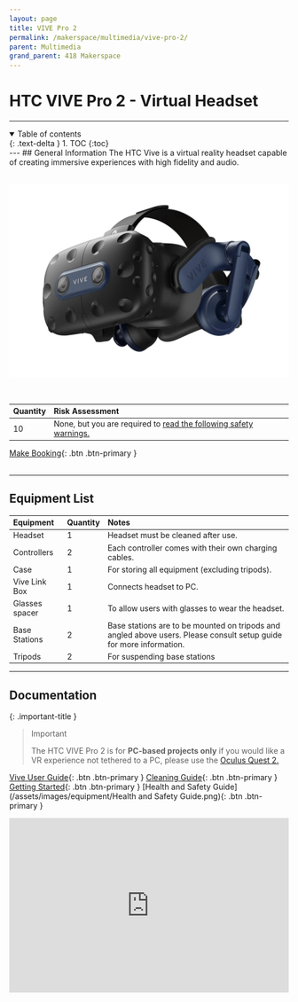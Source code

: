 ```yaml
---
layout: page
title: VIVE Pro 2
permalink: /makerspace/multimedia/vive-pro-2/
parent: Multimedia
grand_parent: 418 Makerspace
---
```


# HTC VIVE Pro 2 - Virtual Headset
---
<details open markdown="block">
  <summary>
    Table of contents
  </summary>
  {: .text-delta }
1. TOC
{:toc}
</details>
---
## General Information
The HTC Vive is a virtual reality headset capable of creating immersive experiences with high fidelity and audio.
<br><br>

![Oculus Headset with Controllers](/assets/images/equipment/htc_headset.jpg)  

<br>

| Quantity | Risk Assessment |
|:---------|:----------------|
|    10    |      None, but you are required to [read the following safety warnings.](https://scontent.fcbr1-1.fna.fbcdn.net/v/t39.2365-6/31427030_1495419650568346_585719606576939008_n.pdf?_nc_cat=104&ccb=1-7&_nc_sid=489e6e&_nc_ohc=pzFuyXKBtiUAX8lVfr7&_nc_ht=scontent.fcbr1-1.fna&oh=00_AT-vMC-fcrBJyAzSmWKZEgDZXdDfgHiet7N0WK6a_PfLgg&oe=63563446)        | 

[Make Booking](https://siso.curtin.edu.au/sodbe//){: .btn .btn-primary }
<br><br>

---
## Equipment List

| Equipment        | Quantity | Notes                                                                                                                |
|:-----------------|:---------|:---------------------------------------------------------------------------------------------------------------------|
| Headset          | 1        | Headset must be cleaned after use.                                                                                   | 
| Controllers      | 2        | Each controller comes with their own charging cables.                                                                | 
| Case             | 1        | For storing all equipment (excluding tripods).                                                                                           |
| Vive Link Box      | 1        | Connects headset to PC.                                                                                               |
| Glasses spacer   | 1        | To allow users with glasses to wear the headset.                                                                     |
| Base Stations | 2        | Base stations are to be mounted on tripods and angled above users. Please consult setup guide for more information. |
| Tripods | 2        | For suspending base stations |

---
## Documentation

{: .important-title }
> Important
> 
> The HTC VIVE Pro 2 is for **PC-based projects only** if you would like a VR experience not tethered to a PC, please use the [Oculus Quest 2.](/quest-2/)


[Vive User Guide](https://developer.vive.com/documents/720/Vive_User_Guide.pdf){: .btn .btn-primary } [Cleaning Guide](https://www.vive.com/au/support/cleaning-guide/howto/overview.html){: .btn .btn-primary }  [Getting Started](https://www.vive.com/au/support/vive-pro2/category_howto/started.html){: .btn .btn-primary } [Health and Safety Guide](/assets/images/equipment/Health and Safety Guide.png){: .btn .btn-primary }
<br>


<iframe width="100%" height="315" src="https://www.youtube.com/embed/rv6nVPPDmEI" title="YouTube video player" frameborder="0" allow="accelerometer; autoplay; clipboard-write; encrypted-media; gyroscope; picture-in-picture" allowfullscreen></iframe>


